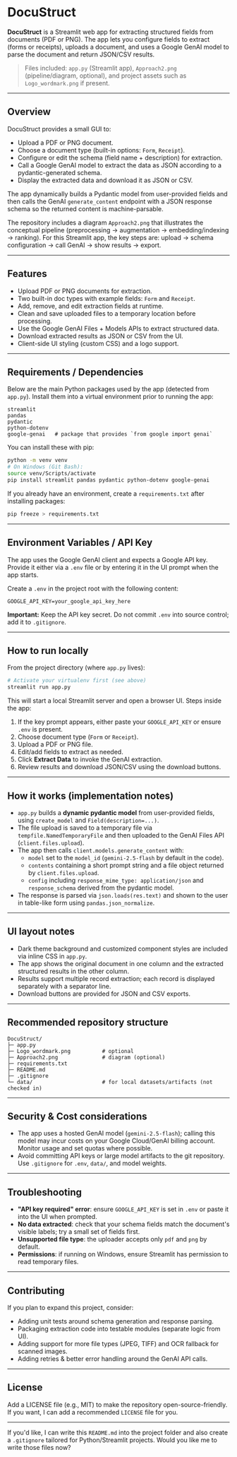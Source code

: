 # DocuStruct

**DocuStruct** is a Streamlit web app for extracting structured fields from documents (PDF or PNG). The app lets you configure fields to extract (forms or receipts), uploads a document, and uses a Google GenAI model to parse the document and return JSON/CSV results.

> Files included: `app.py` (Streamlit app), `Approach2.png` (pipeline/diagram, optional), and project assets such as `Logo_wordmark.png` if present.

---

## Overview

DocuStruct provides a small GUI to:
- Upload a PDF or PNG document.
- Choose a document type (built-in options: `Form`, `Receipt`).
- Configure or edit the schema (field name + description) for extraction.
- Call a Google GenAI model to extract the data as JSON according to a pydantic-generated schema.
- Display the extracted data and download it as JSON or CSV.

The app dynamically builds a Pydantic model from user-provided fields and then calls the GenAI `generate_content` endpoint with a JSON response schema so the returned content is machine-parsable.

The repository includes a diagram `Approach2.png` that illustrates the conceptual pipeline (preprocessing → augmentation → embedding/indexing → ranking). For this Streamlit app, the key steps are: upload → schema configuration → call GenAI → show results → export.

---

## Features

- Upload PDF or PNG documents for extraction.
- Two built-in doc types with example fields: `Form` and `Receipt`.
- Add, remove, and edit extraction fields at runtime.
- Clean and save uploaded files to a temporary location before processing.
- Use the Google GenAI Files + Models APIs to extract structured data.
- Download extracted results as JSON or CSV from the UI.
- Client-side UI styling (custom CSS) and a logo support.

---

## Requirements / Dependencies

Below are the main Python packages used by the app (detected from `app.py`). Install them into a virtual environment prior to running the app:

```text
streamlit
pandas
pydantic
python-dotenv
google-genai   # package that provides `from google import genai`
```

You can install these with pip:

```bash
python -m venv venv
# On Windows (Git Bash):
source venv/Scripts/activate
pip install streamlit pandas pydantic python-dotenv google-genai
```

If you already have an environment, create a `requirements.txt` after installing packages:
```bash
pip freeze > requirements.txt
```

---

## Environment Variables / API Key

The app uses the Google GenAI client and expects a Google API key. Provide it either via a `.env` file or by entering it in the UI prompt when the app starts.

Create a `.env` in the project root with the following content:

```
GOOGLE_API_KEY=your_google_api_key_here
```

**Important:** Keep the API key secret. Do not commit `.env` into source control; add it to `.gitignore`.

---

## How to run locally

From the project directory (where `app.py` lives):

```bash
# Activate your virtualenv first (see above)
streamlit run app.py
```

This will start a local Streamlit server and open a browser UI. Steps inside the app:
1. If the key prompt appears, either paste your `GOOGLE_API_KEY` or ensure `.env` is present.
2. Choose document type (`Form` or `Receipt`).
3. Upload a PDF or PNG file.
4. Edit/add fields to extract as needed.
5. Click **Extract Data** to invoke the GenAI extraction.
6. Review results and download JSON/CSV using the download buttons.

---

## How it works (implementation notes)

- `app.py` builds a **dynamic pydantic model** from user-provided fields, using `create_model` and `Field(description=...)`.
- The file upload is saved to a temporary file via `tempfile.NamedTemporaryFile` and then uploaded to the GenAI Files API (`client.files.upload`).
- The app then calls `client.models.generate_content` with:
  - `model` set to the `model_id` (`gemini-2.5-flash` by default in the code).
  - `contents` containing a short prompt string and a file object returned by `client.files.upload`.
  - `config` including `response_mime_type: application/json` and `response_schema` derived from the pydantic model.
- The response is parsed via `json.loads(res.text)` and shown to the user in table-like form using `pandas.json_normalize`.

---

## UI layout notes

- Dark theme background and customized component styles are included via inline CSS in `app.py`.
- The app shows the original document in one column and the extracted structured results in the other column.
- Results support multiple record extraction; each record is displayed separately with a separator line.
- Download buttons are provided for JSON and CSV exports.

---

## Recommended repository structure

```
DocuStruct/
├─ app.py
├─ Logo_wordmark.png          # optional
├─ Approach2.png              # diagram (optional)
├─ requirements.txt
├─ README.md
├─ .gitignore
└─ data/                      # for local datasets/artifacts (not checked in)
```

---

## Security & Cost considerations

- The app uses a hosted GenAI model (`gemini-2.5-flash`); calling this model may incur costs on your Google Cloud/GenAI billing account. Monitor usage and set quotas where possible.
- Avoid committing API keys or large model artifacts to the git repository. Use `.gitignore` for `.env`, `data/`, and model weights.

---

## Troubleshooting

- **"API key required" error**: ensure `GOOGLE_API_KEY` is set in `.env` or paste it into the UI when prompted.
- **No data extracted**: check that your schema fields match the document's visible labels; try a small set of fields first.
- **Unsupported file type**: the uploader accepts only `pdf` and `png` by default.
- **Permissions**: if running on Windows, ensure Streamlit has permission to read temporary files.

---

## Contributing

If you plan to expand this project, consider:
- Adding unit tests around schema generation and response parsing.
- Packaging extraction code into testable modules (separate logic from UI).
- Adding support for more file types (JPEG, TIFF) and OCR fallback for scanned images.
- Adding retries & better error handling around the GenAI API calls.

---

## License

Add a LICENSE file (e.g., MIT) to make the repository open-source-friendly. If you want, I can add a recommended `LICENSE` file for you.

---

If you'd like, I can write this `README.md` into the project folder and also create a `.gitignore` tailored for Python/Streamlit projects. Would you like me to write those files now?
